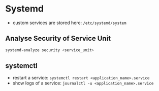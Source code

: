 # Systemd
  - custom services are stored here: `/etc/systemd/system`

## Analyse Security of Service Unit
``` bash
systemd-analyze security <service_unit>
```

## systemctl
  - restart a service: `systemctl restart <application_name>.service`
  - show logs of a service: `journalctl -u <application_name>.service`
